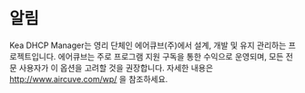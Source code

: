 알림
=============
Kea DHCP Manager는 영리 단체인 에어큐브(주)에서 설계, 개발 및 유지 관리하는 프로젝트입니다.
에어큐브는 주로 프로그램 지원 구독을 통한 수익으로 운영되며, 모든 전문 사용자가 이 옵션을 고려할 것을 권장합니다. 
자세한 내용은 http://www.aircuve.com/wp/ 을 참조하세요.